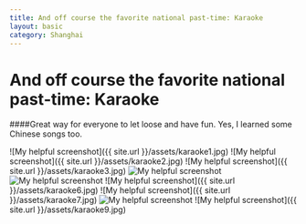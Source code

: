 ```yaml
---
title: And off course the favorite national past-time: Karaoke
layout: basic
category: Shanghai
---
```



And off course the favorite national past-time: Karaoke
=======================================================

####Great way for everyone to let loose and have fun. Yes, I learned some Chinese songs too.

![My helpful screenshot]({{ site.url }}/assets/karaoke1.jpg)
![My helpful screenshot]({{ site.url }}/assets/karaoke2.jpg)
![My helpful screenshot]({{ site.url }}/assets/karaoke3.jpg)
![My helpful screenshot](http://res.cloudinary.com/djfwqxjdx/image/upload/v1412516108/karaoke4_dgymod.jpg)
![My helpful screenshot](http://res.cloudinary.com/djfwqxjdx/image/upload/v1412515484/karaoke5_mfwmm3.jpg)
![My helpful screenshot]({{ site.url }}/assets/karaoke6.jpg)
![My helpful screenshot]({{ site.url }}/assets/karaoke7.jpg)
![My helpful screenshot](http://res.cloudinary.com/djfwqxjdx/image/upload/v1412514868/karaoke8_ijivmr.jpg)
![My helpful screenshot]({{ site.url }}/assets/karaoke9.jpg)



